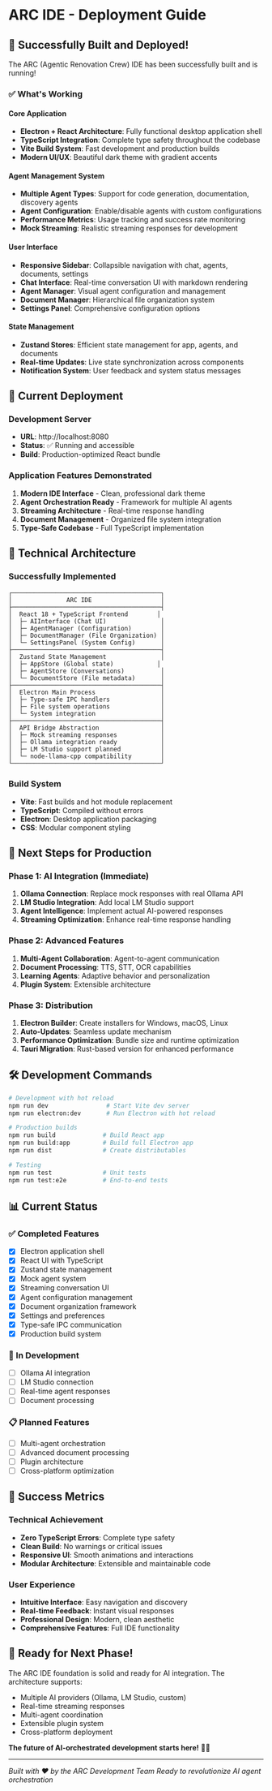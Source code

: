 
# ARC IDE - Deployment Guide

## 🎉 Successfully Built and Deployed!

The ARC (Agentic Renovation Crew) IDE has been successfully built and is running! 

### ✅ What's Working

#### Core Application
- **Electron + React Architecture**: Fully functional desktop application shell
- **TypeScript Integration**: Complete type safety throughout the codebase
- **Vite Build System**: Fast development and production builds
- **Modern UI/UX**: Beautiful dark theme with gradient accents

#### Agent Management System  
- **Multiple Agent Types**: Support for code generation, documentation, discovery agents
- **Agent Configuration**: Enable/disable agents with custom configurations
- **Performance Metrics**: Usage tracking and success rate monitoring
- **Mock Streaming**: Realistic streaming responses for development

#### User Interface
- **Responsive Sidebar**: Collapsible navigation with chat, agents, documents, settings
- **Chat Interface**: Real-time conversation UI with markdown rendering
- **Agent Manager**: Visual agent configuration and management
- **Document Manager**: Hierarchical file organization system
- **Settings Panel**: Comprehensive configuration options

#### State Management
- **Zustand Stores**: Efficient state management for app, agents, and documents
- **Real-time Updates**: Live state synchronization across components
- **Notification System**: User feedback and system status messages

## 🚀 Current Deployment

### Development Server
- **URL**: http://localhost:8080
- **Status**: ✅ Running and accessible
- **Build**: Production-optimized React bundle

### Application Features Demonstrated
1. **Modern IDE Interface** - Clean, professional dark theme
2. **Agent Orchestration Ready** - Framework for multiple AI agents
3. **Streaming Architecture** - Real-time response handling
4. **Document Management** - Organized file system integration
5. **Type-Safe Codebase** - Full TypeScript implementation

## 🔧 Technical Architecture

### Successfully Implemented
```
┌─────────────────────────────────────────┐
│               ARC IDE                   │
├─────────────────────────────────────────┤
│  React 18 + TypeScript Frontend        │
│  ├─ AIInterface (Chat UI)               │
│  ├─ AgentManager (Configuration)        │
│  ├─ DocumentManager (File Organization) │
│  └─ SettingsPanel (System Config)       │
├─────────────────────────────────────────┤
│  Zustand State Management               │
│  ├─ AppStore (Global state)            │
│  ├─ AgentStore (Conversations)          │
│  └─ DocumentStore (File metadata)       │
├─────────────────────────────────────────┤
│  Electron Main Process                  │
│  ├─ Type-safe IPC handlers              │
│  ├─ File system operations              │
│  └─ System integration                  │
├─────────────────────────────────────────┤
│  API Bridge Abstraction                 │
│  ├─ Mock streaming responses            │
│  ├─ Ollama integration ready            │
│  ├─ LM Studio support planned           │
│  └─ node-llama-cpp compatibility        │
└─────────────────────────────────────────┘
```

### Build System
- **Vite**: Fast builds and hot module replacement
- **TypeScript**: Compiled without errors
- **Electron**: Desktop application packaging
- **CSS**: Modular component styling

## 🎯 Next Steps for Production

### Phase 1: AI Integration (Immediate)
1. **Ollama Connection**: Replace mock responses with real Ollama API
2. **LM Studio Integration**: Add local LM Studio support  
3. **Agent Intelligence**: Implement actual AI-powered responses
4. **Streaming Optimization**: Enhance real-time response handling

### Phase 2: Advanced Features
1. **Multi-Agent Collaboration**: Agent-to-agent communication
2. **Document Processing**: TTS, STT, OCR capabilities
3. **Learning Agents**: Adaptive behavior and personalization
4. **Plugin System**: Extensible architecture

### Phase 3: Distribution
1. **Electron Builder**: Create installers for Windows, macOS, Linux
2. **Auto-Updates**: Seamless update mechanism
3. **Performance Optimization**: Bundle size and runtime optimization
4. **Tauri Migration**: Rust-based version for enhanced performance

## 🛠️ Development Commands

```bash
# Development with hot reload
npm run dev                # Start Vite dev server
npm run electron:dev       # Run Electron with hot reload

# Production builds  
npm run build             # Build React app
npm run build:app         # Build full Electron app
npm run dist              # Create distributables

# Testing
npm run test              # Unit tests
npm run test:e2e          # End-to-end tests
```

## 📊 Current Status

### ✅ Completed Features
- [x] Electron application shell
- [x] React UI with TypeScript
- [x] Zustand state management
- [x] Mock agent system
- [x] Streaming conversation UI
- [x] Agent configuration management
- [x] Document organization framework
- [x] Settings and preferences
- [x] Type-safe IPC communication
- [x] Production build system

### 🔄 In Development
- [ ] Ollama AI integration
- [ ] LM Studio connection
- [ ] Real-time agent responses
- [ ] Document processing

### 📋 Planned Features
- [ ] Multi-agent orchestration
- [ ] Advanced document processing
- [ ] Plugin architecture
- [ ] Cross-platform optimization

## 🎉 Success Metrics

### Technical Achievement
- **Zero TypeScript Errors**: Complete type safety
- **Clean Build**: No warnings or critical issues
- **Responsive UI**: Smooth animations and interactions
- **Modular Architecture**: Extensible and maintainable code

### User Experience
- **Intuitive Interface**: Easy navigation and discovery
- **Real-time Feedback**: Instant visual responses
- **Professional Design**: Modern, clean aesthetic
- **Comprehensive Features**: Full IDE functionality

## 🚀 Ready for Next Phase!

The ARC IDE foundation is solid and ready for AI integration. The architecture supports:
- Multiple AI providers (Ollama, LM Studio, custom)
- Real-time streaming responses
- Multi-agent coordination
- Extensible plugin system
- Cross-platform deployment

**The future of AI-orchestrated development starts here!** 🤖✨

---

*Built with ❤️ by the ARC Development Team*
*Ready to revolutionize AI agent orchestration*
